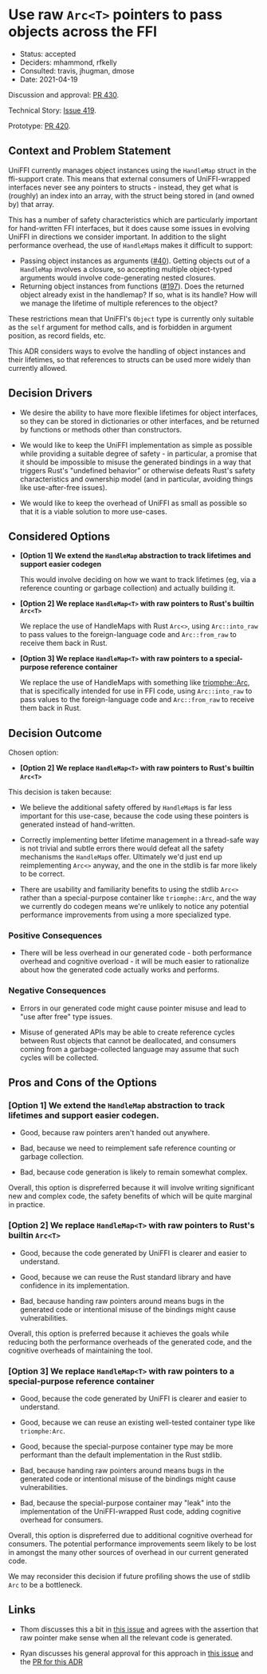 # Use raw `Arc<T>` pointers to pass objects across the FFI

* Status: accepted
* Deciders: mhammond, rfkelly
* Consulted: travis, jhugman, dmose
* Date: 2021-04-19

Discussion and approval: [PR 430](https://github.com/mozilla/uniffi-rs/pull/430).

Technical Story: [Issue 419](https://github.com/mozilla/uniffi-rs/issues/419).

Prototype: [PR 420](https://github.com/mozilla/uniffi-rs/pull/420).

## Context and Problem Statement

UniFFI currently manages object instances using the `HandleMap` struct in the ffi-support crate.
This means that external consumers of UniFFI-wrapped interfaces never see
any pointers to structs - instead, they get what is (roughly) an index into
an array, with the struct being stored in (and owned by) that array.

This has a number of safety characteristics which are particularly important for
hand-written FFI interfaces, but it does cause some issues in evolving UniFFI in
directions we consider important. In addition to the slight performance overhead,
the use of `HandleMap`s makes it difficult to support:

* Passing object instances as arguments ([#40](https://github.com/mozilla/uniffi-rs/issues/40)).
  Getting objects out of a `HandleMap` involves a closure, so accepting multiple
  object-typed arguments would involve code-generating nested closures.
* Returning object instances from functions ([#197](https://github.com/mozilla/uniffi-rs/issues/197)).
  Does the returned object already exist in the handlemap? If so, what is its handle?
  How will we manage the lifetime of multiple references to the object?

These restrictions mean that UniFFI's `Object` type is currently only suitable
as the `self` argument for method calls, and is forbidden in argument position,
as record fields, etc.

This ADR considers ways to evolve the handling of object instances and their
lifetimes, so that references to structs can be used more widely than currently allowed.

## Decision Drivers

* We desire the ability to have more flexible lifetimes for object interfaces, so
  they can be stored in dictionaries or other interfaces, and be returned by
  functions or methods other than constructors.

* We would like to keep the UniFFI implementation as simple as possible while
  providing a suitable degree of safety - in particular, a promise that it
  should be impossible to misuse the generated bindings in a way that triggers
  Rust's "undefined behavior" or otherwise defeats Rust's safety
  characteristics and ownership model (and in particular, avoiding things like
  use-after-free issues).

* We would like to keep the overhead of UniFFI as small as possible so that it
  is a viable solution to more use-cases.

## Considered Options

* **[Option 1] We extend the `HandleMap` abstraction to track lifetimes and support easier codegen**

  This would involve deciding  on how we want to track lifetimes (eg, via a reference counting or garbage
  collection) and actually building it.

* **[Option 2] We replace `HandleMap<T>` with raw pointers to Rust's builtin `Arc<T>`**

  We replace the use of HandleMaps with Rust `Arc<>`, using `Arc::into_raw` to pass
  values to the foreign-language code and `Arc::from_raw` to receive them back in Rust.

* **[Option 3] We replace `HandleMap<T>` with raw pointers to a special-purpose reference container**

  We replace the use of HandleMaps with something like [triomphe::Arc](https://docs.rs/triomphe/0.1.2/triomphe/),
  that is specifically intended for use in FFI code, using `Arc::into_raw` to pass values to the foreign-language
  code and `Arc::from_raw` to receive them back in Rust.

## Decision Outcome

Chosen option:

* **[Option 2] We replace `HandleMap<T>` with raw pointers to Rust's builtin `Arc<T>`**

This decision is taken because:

* We believe the additional safety offered by `HandleMap`s is far less
  important for this use-case, because the code using these pointers is
  generated instead of hand-written.

* Correctly implementing better lifetime management in a thread-safe way is not
  trivial and subtle errors there would defeat all the safety mechanisms the
  `HandleMap`s offer. Ultimately we'd just end up reimplementing `Arc<>` anyway,
  and the one in the stdlib is far more likely to be correct.

* There are usability and familiarity benefits to using the stdlib `Arc<>` rather
  than a special-purpose container like `triomphe::Arc`, and the way we currently
  do codegen means we're unlikely to notice any potential performance improvements
  from using a more specialized type.

### Positive Consequences

* There will be less overhead in our generated code - both performance overhead
  and cognitive overload - it will be much easier to rationalize about how
  the generated code actually works and performs.

### Negative Consequences

* Errors in our generated code might cause pointer misuse and lead to "use
  after free" type issues.

* Misuse of generated APIs may be able to create reference cycles between Rust
  objects that cannot be deallocated, and consumers coming from a garbage-collected
  language may assume that such cycles will be collected.

## Pros and Cons of the Options

### [Option 1] We extend the `HandleMap` abstraction to track lifetimes and support easier codegen.

* Good, because raw pointers aren't handed out anywhere.

* Bad, because we need to reimplement safe reference counting or garbage
  collection.

* Bad, because code generation is likely to remain somewhat complex.

Overall, this option is dispreferred because it will involve writing significant new and complex code,
the safety benefits of which will be quite marginal in practice.

### [Option 2] We replace `HandleMap<T>` with raw pointers to Rust's builtin `Arc<T>`

* Good, because the code generated by UniFFI is clearer and easier to understand.

* Good, because we can reuse the Rust standard library and have confidence in
  its implementation.

* Bad, because handing raw pointers around means bugs in the generated code or
  intentional misuse of the bindings might cause vulnerabilities.

Overall, this option is preferred because it achieves the goals while reducing both the
performance overheads of the generated code, and the cognitive overheads of maintaining
the tool.

### [Option 3] We replace `HandleMap<T>` with raw pointers to a special-purpose reference container

* Good, because the code generated by UniFFI is clearer and easier to understand.

* Good, because we can reuse an existing well-tested container type like `triomphe:Arc`.

* Good, because the special-purpose container type may be more performant than the
  default implementation in the Rust stdlib.

* Bad, because handing raw pointers around means bugs in the generated code or
  intentional misuse of the bindings might cause vulnerabilities.

* Bad, because the special-purpose container may "leak" into the implementation of the UniFFI-wrapped
  Rust code, adding cognitive overhead for consumers.

Overall, this option is dispreferred due to additional cognitive overhead for consumers.
The potential performance improvements seem likely to be lost in amongst the many other
sources of overhead in our current generated code.

We may reconsider this decision if future profiling shows the use of stdlib `Arc` to be a bottleneck.

## Links

* Thom discusses this a bit in [this issue](https://github.com/mozilla/uniffi-rs/issues/244)
  and agrees with the assertion that raw pointer make sense when all
  the relevant code is generated.

* Ryan discusses his general approval for this approach in [this issue](https://github.com/mozilla/uniffi-rs/issues/419)
  and the [PR for this ADR](https://github.com/mozilla/uniffi-rs/pull/430)
